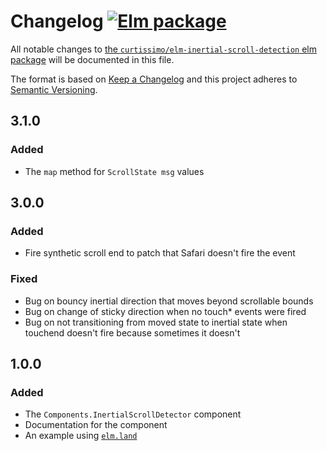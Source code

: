 # Changelog [![Elm package](https://img.shields.io/elm-package/v/curtissimo/elm-inertial-scroll-detection.svg)](https://package.elm-lang.org/packages/curtissimo/elm-inertial-scroll-detection/latest/)

All notable changes to
[the `curtissimo/elm-inertial-scroll-detection` elm package](http://package.elm-lang.org/packages/curtissimo/elm-inertial-scroll-detection/latest)
will be documented in this file.

The format is based on [Keep a Changelog](http://keepachangelog.com/en/1.1.0/)
and this project adheres to
[Semantic Versioning](http://semver.org/spec/v2.0.0.html).

## 3.1.0

### Added 

- The `map` method for `ScrollState msg` values

## 3.0.0

### Added 

- Fire synthetic scroll end to patch that Safari doesn't fire the event

### Fixed

- Bug on bouncy inertial direction that moves beyond scrollable bounds
- Bug on change of sticky direction when no touch* events were fired 
- Bug on not transitioning from moved state to inertial state when touchend
  doesn't fire because sometimes it doesn't

## 1.0.0

### Added

- The `Components.InertialScrollDetector` component
- Documentation for the component
- An example using [`elm.land`](https://elm.land)
